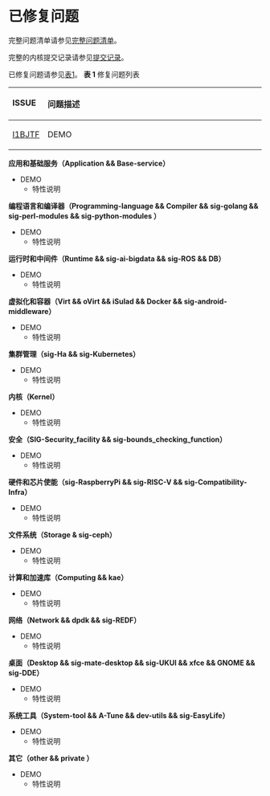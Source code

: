 # 已修复问题<a name="ZH-CN_TOPIC_0225731125"></a>

完整问题清单请参见[完整问题清单](https://gitee.com/organizations/src-openeuler/issues)。

完整的内核提交记录请参见[提交记录](https://gitee.com/openeuler/kernel/commits/openEuler-1.0-LTS)。

已修复问题请参见[表1](#table249714911433)。
**表 1**  修复问题列表

<a name="table249714911433"></a>
<table><thead align="left"><tr id="row104971596432"><th class="cellrowborder" valign="top" width="9.66%" id="mcps1.2.3.1.1"><p id="p1649720994313"><a name="p1649720994313"></a><a name="p1649720994313"></a>ISSUE</p>
</th>
<th class="cellrowborder" valign="top" width="90.34%" id="mcps1.2.3.1.2"><p id="p8497129114312"><a name="p8497129114312"></a><a name="p8497129114312"></a>问题描述</p>
</th>
</tr>
</thead>
<tbody><tr id="row449716974316"><td class="cellrowborder" valign="top" width="9.66%" headers="mcps1.2.3.1.1 "><p id="p34974920436"><a name="p34974920436"></a><a name="p34974920436"></a><a href="https://gitee.com/openeuler/kernel/issues/I1BJTF?from=project-issue" target="_blank" rel="noopener noreferrer">I1BJTF</a></p>
</td>
<td class="cellrowborder" valign="top" width="90.34%" headers="mcps1.2.3.1.2 "><p id="p74971293436"><a name="p74971293436"></a><a name="p74971293436"></a><span>DEMO</span></p>
</td>
</tr>
</tr>
</tbody>
</table>


**应用和基础服务（Application && Base-service）**
-   DEMO
    -   特性说明

**编程语言和编译器（Programming-language && Compiler && sig-golang && sig-perl-modules && sig-python-modules ）**
-   DEMO
    -   特性说明

**运行时和中间件（Runtime && sig-ai-bigdata && sig-ROS && DB）**
-   DEMO
    -   特性说明

**虚拟化和容器（Virt && oVirt && iSulad && Docker && sig-android-middleware）**
-   DEMO
    -   特性说明

**集群管理（sig-Ha && sig-Kubernetes）**
-   DEMO
    -   特性说明

**内核（Kernel）**
-   DEMO
    -   特性说明

**安全（SIG-Security_facility && sig-bounds_checking_function）**
-   DEMO
    -   特性说明

**硬件和芯片使能（sig-RaspberryPi && sig-RISC-V && sig-Compatibility-Infra）**
-   DEMO
    -   特性说明

**文件系统（Storage & sig-ceph）**
-   DEMO
    -   特性说明

**计算和加速库（Computing && kae）**
-   DEMO
    -   特性说明

**网络（Network && dpdk && sig-REDF）**
-   DEMO
    -   特性说明

**桌面（Desktop && sig-mate-desktop && sig-UKUI && xfce && GNOME && sig-DDE）**
-   DEMO
    -   特性说明

**系统工具（System-tool && A-Tune && dev-utils && sig-EasyLife）**
-   DEMO
    -   特性说明

**其它（other && private ）**
-   DEMO
    -   特性说明   